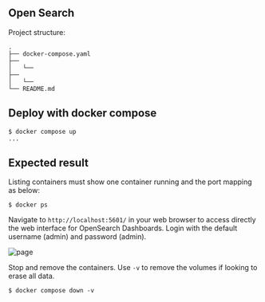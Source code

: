 ## Open Search  


Project structure:
```
.
├── docker-compose.yaml
├── 
│   └── 
├── 
│   └── 
└── README.md
```

## Deploy with docker compose

```
$ docker compose up 
...

```

## Expected result

Listing containers must show one container running and the port mapping as below:
```
$ docker ps
```
Navigate to `http://localhost:5601/` in your web browser to access directly the web interface for OpenSearch Dashboards.
Login with the default username (admin) and password (admin).

![page](output.jpg)

Stop and remove the containers. Use `-v` to remove the volumes if looking to erase all data.
```
$ docker compose down -v
```
